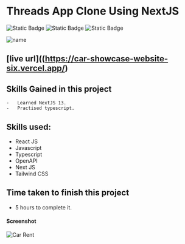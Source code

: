 # Threads App Clone Using NextJS

![Static Badge](https://img.shields.io/badge/React-blue)
![Static Badge](https://img.shields.io/badge/NextJS-black)
![Static Badge](https://img.shields.io/badge/Typescript-blue)

![name](https://img.shields.io/badge/Satya--Narayan--Patra-Software--Developer-green)

## [live url]((https://car-showcase-website-six.vercel.app/)

## Skills Gained in this project
    -   Learned NextJS 13.
    -   Practised typescript.

## Skills used:
  - React JS
  - Javascript
  - Typescript
  - OpenAPI
  - Next JS
  - Tailwind CSS

## Time taken to finish this project

-  5 hours to complete it.

#### Screenshot

![Car Rent](../public/screnshot.png)
